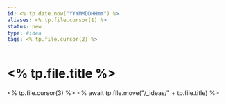 ```yaml
---
id: <% tp.date.now("YYYMMDDHHmm") %>
aliases: <% tp.file.cursor(1) %>
status: new
type: #idea 
tags: <% tp.file.cursor(2) %>
---
```


# <% tp.file.title %>
<% tp.file.cursor(3) %>
<% await tp.file.move("/_ideas/" + tp.file.title) %>
